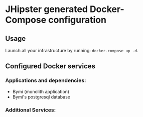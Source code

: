 # JHipster generated Docker-Compose configuration

## Usage

Launch all your infrastructure by running: `docker-compose up -d`.

## Configured Docker services

### Applications and dependencies:

- Bymi (monolith application)
- Bymi's postgresql database

### Additional Services:
